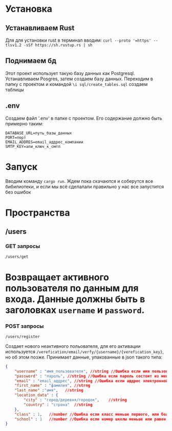 # Установка

## Устанавливаем Rust
Для для установки rust в терминал вводим: `curl --proto '=https' --tlsv1.2 -sSf https://sh.rustup.rs | sh` 


## Поднимаем бд
Этот проект использует такую базу данных как Postgresql. Устанавливаем Posgres, затем создаем базу данных. Переходим в папку с проектом и кoмандой `\i sql/create_tables.sql` создаем таблицы


## .env
Создаем файл '.env' в папке с проектом. Его содержание должно быть примерно таким:
``` .env
DATABASE_URL=путь_базы_данных
PORT=порт
EMAIL_ADDRES=email_аддрес_компании
SMTP_KEY=апи_ключ_к_смтп
```


# Запуск
Вводим команду `cargo run`. Ждем пока скачаются и соберутся все бибилиотеки, и если мы всё сделалали правильно у нас все запустится без ошибок

# Пространства

## /users

### GET запросы

`/users/get`


Возвращает активного пользователя по данным для входа. Данные должны быть в заголовках `username` и `password`.
================================================


### POST запросы

`/users/register`


Создает нового неактивного польователя, для его активации используется `/verefication/email/verfy/{username}/{verefication_key}`, но об этом позже. Принимает данные, упакованные в json такого типа:

```json
{
	"username" : "имя_пользователя", //string //Ошибка если имя пользователя состоит из менее чем 2 или более чем 128 символов
	"password" : "пароль", //string //Ошибка если пароль состоит из менее чем 8 или более чем 50 символов
	"email" : "email_аддрес", //string //Ошибка если аддрес электронной почты уже содержится в базе данных, даже в неактивных пользователях
	"first_name" : "фамилия", //strng 
	"last_name" :"имя",   //string
	"location_data" : {
		"city" : "город/деревня/городок",    //string
		"country" : "страна"  //string
	},
	"class" : 1,   //number //Ошибка если класс меньше первого, или больше 11
	"school" : 1   //number //Ошибка если номер школы меньше или равен 0, или больше 1000
}




```
